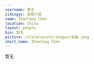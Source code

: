```yaml
---
username: 暂无
zidingyi: 自我介绍
name: Zhanfang Chen
location: China
layout: people
bio: 暂无
picture: /slurm/assets/images/龙猫.jpeg
short_name: Zhanfang Chen
---
```


暂无
